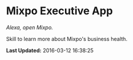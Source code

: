 # Mixpo Executive App
*Alexa, open Mixpo.*

Skill to learn more about Mixpo's business health.

**Last Updated:** 2016-03-12 16:38:25